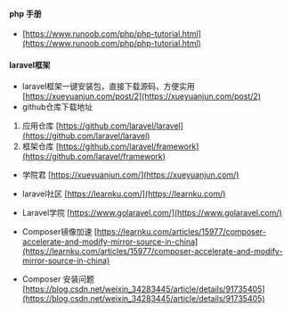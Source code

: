 #### php 手册
- [https://www.runoob.com/php/php-tutorial.html](https://www.runoob.com/php/php-tutorial.html)
#### laravel框架
- laravel框架一键安装包，直接下载源码，方便实用
[https://xueyuanjun.com/post/2](https://xueyuanjun.com/post/2)
- github仓库下载地址 
1. 应用仓库
[https://github.com/laravel/laravel](https://github.com/laravel/laravel)
2. 框架仓库
[https://github.com/laravel/framework](https://github.com/laravel/framework)

- 学院君
[https://xueyuanjun.com/](https://xueyuanjun.com/)
- laravel社区
[https://learnku.com/](https://learnku.com/)
- Laravel学院
[https://www.golaravel.com/](https://www.golaravel.com/)

- Composer镜像加速
[https://learnku.com/articles/15977/composer-accelerate-and-modify-mirror-source-in-china](https://learnku.com/articles/15977/composer-accelerate-and-modify-mirror-source-in-china)

- Composer 安装问题
[https://blog.csdn.net/weixin_34283445/article/details/91735405](https://blog.csdn.net/weixin_34283445/article/details/91735405)